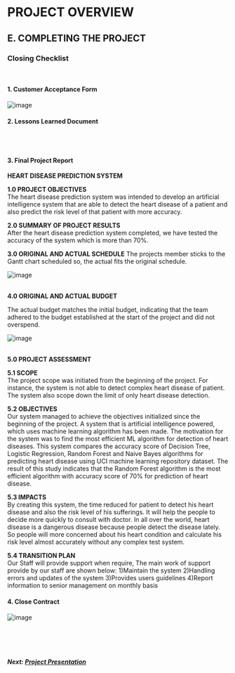 # PROJECT OVERVIEW

## E. COMPLETING THE PROJECT
### Closing Checklist
<br>

#### 1. Customer Acceptance Form <br>
![image](https://user-images.githubusercontent.com/121602283/211958121-1a802763-0130-40a7-b041-d6ad653fa92a.png)


#### 2. Lessons Learned Document <br>

<br><br>
#### 3. Final Project Report
**HEART DISEASE PREDICTION SYSTEM**

**1.0 PROJECT OBJECTIVES** <br>
The heart disease prediction system was intended to develop an artificial intelligence system that are able to detect the heart disease of a patient and also predict the risk level of that patient with more accuracy. 

**2.0 SUMMARY OF PROJECT RESULTS** <br>
After the heart disease prediction system completed, we have tested the accuracy of the system which is more than 70%.

**3.0 ORIGINAL AND ACTUAL SCHEDULE**
The projects member sticks to the Gantt chart scheduled so, the actual fits the original schedule.

![image](https://user-images.githubusercontent.com/121602283/211955126-0ea88680-dec2-43af-b959-952bf395bb6b.png) <br><br>

**4.0 ORIGINAL AND ACTUAL BUDGET**

The actual budget matches the initial budget, indicating that the team adhered to the budget established at the start of the project and did not overspend.

![image](https://user-images.githubusercontent.com/121602283/211954937-6a445d9c-0e5e-4374-864a-fbd6b1406564.png) <br><br>

**5.0 PROJECT ASSESSMENT**

**5.1 SCOPE** <br>
The project scope was initiated from the beginning of the project. For instance, the system is not able to detect complex heart disease of patient. The system also scope down the limit of only heart disease detection.

**5.2 OBJECTIVES** <br>
Our system managed to achieve the objectives initialized since the beginning of the project. A system that is artificial intelligence powered, which uses machine learning algorithm has been made. The motivation for the system was to  find  the  most  efficient  ML  algorithm  for detection of heart diseases. This system compares the accuracy score of Decision Tree, Logistic Regression, Random Forest and Naive Bayes algorithms for predicting heart disease using UCI machine learning repository dataset. The result of this study indicates that the Random Forest algorithm is the most efficient algorithm with accuracy  score  of  70%  for prediction  of  heart  disease.

**5.3 IMPACTS** <br>
By creating this system, the time reduced for patient to detect his heart disease and also the risk level of his sufferings. It will help the people to decide more quickly to consult with doctor. In all over the world, heart disease is a dangerous disease because people detect the disease lately. So people will more concerned about his heart condition and calculate his risk level almost accurately without any complex test system.

**5.4 TRANSITION PLAN** <br>
Our Staff will provide support when require, The main work of support provide by our staff are shown below:
1)Maintain the system
2)Handling errors and updates of the system
3)Provides users guidelines
4)Report information to senior management on monthly basis

#### 4. Close Contract <br>

![image](https://user-images.githubusercontent.com/121602283/211956173-d50e54d3-fa03-4c68-86f0-4d5d7efeef22.png)







<br><br><br>
##### Next: [Project Presentation](F-PROJECT_PRESENTATION.md)
